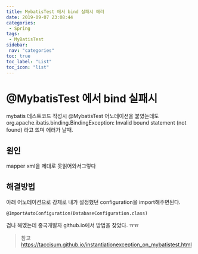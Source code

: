 ```yaml
---
title: MybatisTest 에서 bind 실패시 에러
date: 2019-09-07 23:08:44
categories: 
 - Spring
tags: 
 - MyBatisTest
sidebar:
 nav: "categories"
toc: true
toc_label: "List"
toc_icon: "list"
---
```


# @MybatisTest 에서 bind 실패시
mybatis 테스트코드 작성시 @MybatisTest 어노테이션을 붙였는데도 org.apache.ibatis.binding.BindingException: Invalid bound statement (not found) 라고 뜨며 에러가 날때.

## 원인
mapper xml을 제대로 못읽어와서그렇다

## 해결방법
아래 어노테이션으로 강제로 내가 설정했던 configuration을 import해주면된다.  
```
@ImportAutoConfiguration(DatabaseConfiguration.class)
```
겁나 해멨는데 중국개발자 github.io에서 방법을 찾았다. ㅠㅠ


>참고 https://taccisum.github.io/instantiationexception_on_mybatistest.html